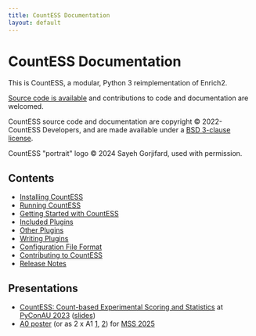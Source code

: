 ```yaml
---
title: CountESS Documentation
layout: default
---
```


# CountESS Documentation

This is CountESS, a modular, Python 3 reimplementation of Enrich2.

[Source code is available](https://github.com/CountESS-Project/CountESS)
and contributions to code and documentation are welcomed.

CountESS source code and documentation are copyright &copy; 2022- CountESS Developers,
and are made available under a [BSD 3-clause license](license/).

CountESS "portrait" logo &copy; 2024 Sayeh Gorjifard, used with permission.

## Contents

* [Installing CountESS](installing-countess/)
* [Running CountESS](running-countess/)
* [Getting Started with CountESS](getting-started/)
* [Included Plugins](included-plugins/)
* [Other Plugins](other-plugins/)
* [Writing Plugins](writing-plugins/)
* [Configuration File Format](config-file-format/)
* [Contributing to CountESS](contributing/)
* [Release Notes](release-notes/)

## Presentations

* [CountESS: Count-based Experimental Scoring and Statistics](https://www.youtube.com/watch?v=JzU6cbvZ0a0) at [PyConAU 2023](https://2023.pycon.org.au/) ([slides](https://nick.zoic.org/talk/pycon2023/countess/))
* [A0 poster](pdf/poster-a0.pdf) (or as 2 x A1 [1](pdf/poster-1.pdf), [2](pdf/poster-2.pdf)) for [MSS 2025](https://events.ibecbarcelona.eu/mutational-scanning-symposium/)
